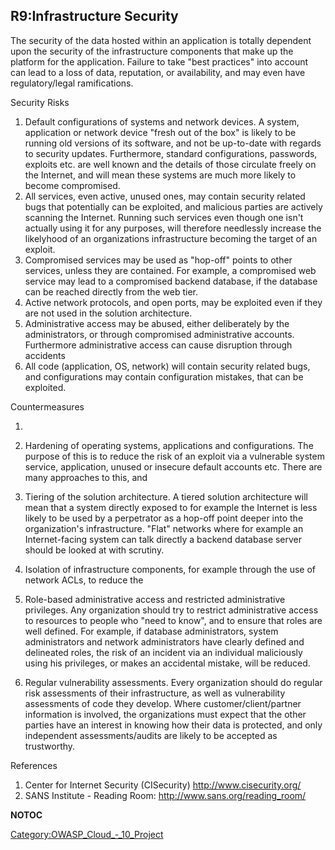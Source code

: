 ## R9:Infrastructure Security

The security of the data hosted within an application is totally
dependent upon the security of the infrastructure components that make
up the platform for the application. Failure to take "best practices"
into account can lead to a loss of data, reputation, or availability,
and may even have regulatory/legal ramifications.


Security Risks



1.  Default configurations of systems and network devices. A system,
    application or network device "fresh out of the box" is likely to be
    running old versions of its software, and not be up-to-date with
    regards to security updates. Furthermore, standard configurations,
    passwords, exploits etc. are well known and the details of those
    circulate freely on the Internet, and will mean these systems are
    much more likely to become compromised.
2.  All services, even active, unused ones, may contain security related
    bugs that potentially can be exploited, and malicious parties are
    actively scanning the Internet. Running such services even though
    one isn't actually using it for any purposes, will therefore
    needlessly increase the likelyhood of an organizations
    infrastructure becoming the target of an exploit.
3.  Compromised services may be used as "hop-off" points to other
    services, unless they are contained. For example, a compromised web
    service may lead to a compromised backend database, if the database
    can be reached directly from the web tier.
4.  Active network protocols, and open ports, may be exploited even if
    they are not used in the solution architecture.
5.  Administrative access may be abused, either deliberately by the
    administrators, or through compromised administrative accounts.
    Furthermore administrative access can cause disruption through
    accidents
6.  All code (application, OS, network) will contain security related
    bugs, and configurations may contain configuration mistakes, that
    can be exploited.



Countermeasures



1.
2.  Hardening of operating systems, applications and configurations. The
    purpose of this is to reduce the risk of an exploit via a vulnerable
    system service, application, unused or insecure default accounts
    etc. There are many approaches to this, and

3.  Tiering of the solution architecture. A tiered solution architecture
    will mean that a system directly exposed to for example the Internet
    is less likely to be used by a perpetrator as a hop-off point deeper
    into the organization's infrastructure. "Flat" networks where for
    example an Internet-facing system can talk directly a backend
    database server should be looked at with scrutiny.

4.  Isolation of infrastructure components, for example through the use
    of network ACLs, to reduce the

5.  Role-based administrative access and restricted administrative
    privileges. Any organization should try to restrict administrative
    access to resources to people who "need to know", and to ensure that
    roles are well defined. For example, if database administrators,
    system administrators and network administrators have clearly
    defined and delineated roles, the risk of an incident via an
    individual maliciously using his privileges, or makes an accidental
    mistake, will be reduced.

6.  Regular vulnerability assessments. Every organization should do
    regular risk assessments of their infrastructure, as well as
    vulnerability assessments of code they develop. Where
    customer/client/partner information is involved, the organizations
    must expect that the other parties have an interest in knowing how
    their data is protected, and only independent assessments/audits are
    likely to be accepted as trustworthy.


References

1.  Center for Internet Security (CISecurity)
    <http://www.cisecurity.org/>
2.  SANS Institute - Reading Room: <http://www.sans.org/reading_room/>

__NOTOC__ <headertabs />

[Category:OWASP_Cloud_‐_10_Project](Category:OWASP_Cloud_‐_10_Project "wikilink")